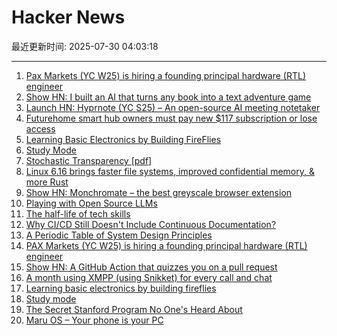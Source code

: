 # Hacker News

最近更新时间: 2025-07-30 04:03:18

--- 
1. [Pax Markets (YC W25) is hiring a founding principal hardware (RTL) engineer](https://www.ycombinator.com/companies/pax-markets/jobs/qv4p3Al-founding-principal-hardware-engineer) 
2. [Show HN: I built an AI that turns any book into a text adventure game](https://www.kathaaverse.com/) 
3. [Launch HN: Hyprnote (YC S25) – An open-source AI meeting notetaker](https://news.ycombinator.com/item?id=44725306) 
4. [Futurehome smart hub owners must pay new $117 subscription or lose access](https://arstechnica.com/gadgets/2025/07/bankrupt-futurehome-suddenly-makes-its-smart-home-hub-a-subscription-service/) 
5. [Learning Basic Electronics by Building FireFlies](http://a64.in/posts/learning-basic-electronics-by-building-fireflies/) 
6. [Study Mode](https://openai.com/index/chatgpt-study-mode/) 
7. [Stochastic Transparency [pdf]](https://luebke.us/publications/StochasticTransparency_I3D2010.pdf) 
8. [Linux 6.16 brings faster file systems, improved confidential memory, & more Rust](https://www.zdnet.com/article/linux-6-16-brings-faster-file-systems-improved-confidential-memory-support-and-more-rust-support/) 
9. [Show HN: Monchromate – the best greyscale browser extension](https://monochromate.lirena.in) 
10. [Playing with Open Source LLMs](https://alicegg.tech//2025/07/29/open-source-llm.html) 
11. [The half-life of tech skills](https://haraldagterhuis.substack.com/p/the-great-skills-decay) 
12. [Why CI/CD Still Doesn't Include Continuous Documentation?](https://deepdocs.dev/why-ci-cd-still-doesnt-include-continuous-documentation/) 
13. [A Periodic Table of System Design Principles](https://github.com/jarulraj/periodic-table) 
14. [PAX Markets (YC W25) is hiring a founding principal hardware (RTL) engineer](https://www.ycombinator.com/companies/pax-markets/jobs/qv4p3Al-founding-principal-hardware-engineer) 
15. [Show HN: A GitHub Action that quizzes you on a pull request](https://github.com/dkamm/pr-quiz) 
16. [A month using XMPP (using Snikket) for every call and chat](https://neilzone.co.uk/2023/08/a-month-using-xmpp-using-snikket-for-every-call-and-chat/) 
17. [Learning basic electronics by building fireflies](http://a64.in/posts/learning-basic-electronics-by-building-fireflies/) 
18. [Study mode](https://openai.com/index/chatgpt-study-mode/) 
19. [The Secret Stanford Program No One's Heard About](https://poetsandquants.com/2025/07/28/the-secret-stanford-program-no-ones-heard-about/) 
20. [Maru OS – Your phone is your PC](https://maruos.com/) 
